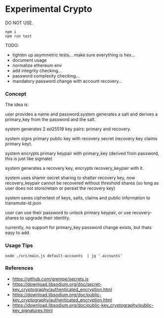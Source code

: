 # Experimental Crypto

DO NOT USE.

```
npm i
npm run test
```


TODO:

- tighten up asymmetric tests... make sure everything is hex...
- document usage
- normalize ethereum env
- add integrity checking...
- password complexity checking...
- mandatory password change with account recovery...


### Concept

The idea is:

user provides a name and password.system generates a salt and derives a primary_key from the password and the salt.

system generates 2 ed25519 key pairs: primary and recovery.

system signs primary public key with recovery secret (recovery key claims primary key).

system encrypts primary keypair with primary_key (derived from password, this is just like sigmate)

system generates a recovery key, encrypts recovery_keypair with it. 

system uses shamir secret sharing to shatter recovery key, now recovery_keypair cannot be recovered without threshold shares (so long as user does not store/retain or persist the recovery key)

system saves ciphertext of keys, salts, claims and public information to transmute-id.json

user can use their password to unlock primary keypair, or use recovery-shares to upgrade their identity.

currently, no support for primary_key password change exists, but thats easy to add.


### Usage Tips

```
node ./src/main.js default-accounts  | jq '.accounts'
```





### References
- https://github.com/grempe/secrets.js
- https://download.libsodium.org/doc/secret-key_cryptography/authenticated_encryption.html
- https://download.libsodium.org/doc/public-key_cryptography/authenticated_encryption.html
- https://download.libsodium.org/doc/public-key_cryptography/public-key_signatures.html